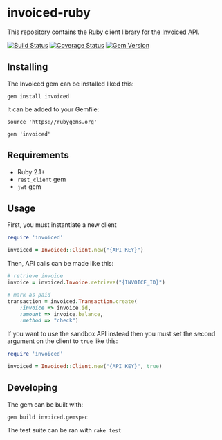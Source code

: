 invoiced-ruby
========

This repository contains the Ruby client library for the [Invoiced](https://invoiced.com) API.

[![Build Status](https://travis-ci.org/Invoiced/invoiced-ruby.svg?branch=master)](https://travis-ci.org/Invoiced/invoiced-ruby)
[![Coverage Status](https://coveralls.io/repos/Invoiced/invoiced-ruby/badge.svg?branch=master&service=github)](https://coveralls.io/github/Invoiced/invoiced-ruby?branch=master)
[![Gem Version](https://badge.fury.io/rb/invoiced.svg)](https://badge.fury.io/rb/invoiced)

## Installing

The Invoiced gem can be installed liked this:

```
gem install invoiced
```

It can be added to your Gemfile:

```
source 'https://rubygems.org'

gem 'invoiced'
```

## Requirements

- Ruby 2.1+
- `rest_client` gem
- `jwt` gem

## Usage

First, you must instantiate a new client

```ruby
require 'invoiced'

invoiced = Invoiced::Client.new("{API_KEY}")
```

Then, API calls can be made like this:
```ruby
# retrieve invoice
invoice = invoiced.Invoice.retrieve("{INVOICE_ID}")

# mark as paid
transaction = invoiced.Transaction.create(
    :invoice => invoice.id,
    :amount => invoice.balance,
    :method => "check")
```

If you want to use the sandbox API instead then you must set the second argument on the client to `true` like this:

```ruby
require 'invoiced'

invoiced = Invoiced::Client.new("{API_KEY}", true)
```

## Developing

The gem can be built with:

```
gem build invoiced.gemspec
```

The test suite can be ran with `rake test`